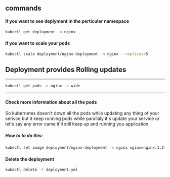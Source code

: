## commands

#### If you want to see deplyment in the perticuler namespace

```bash
kubectl get deployment -n nginx
```

#### If you want to scale your pods

```bash
kubectl scale deployment/nginx-deployment -n nginx --replicas=5
```

## Deployment provides Rolling updates

---

```bash
kubectl get pods -n nginx -o wide
```

---

#### Check more information about all the pods

So kubernetes doesn't down all the pods while updating any thing of your serivce but it keep running pods while parallaly it's update your service or let's say any error came it'll still keep up and running you application.

##### How to to do this:

```bash
kubectl set image deployment/nginx-deployment -n nginx nginx=nginx:1.27.3
```

#### Delete the deployment

```bash
kubectl delete -f deployment.yml
```
